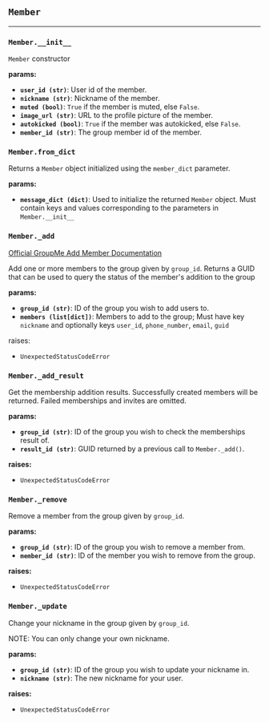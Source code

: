 ## `Member`
---
### `Member.__init__`
`Member` constructor
    
**params:**
- **`user_id (str)`**: User id of the member.
- **`nickname (str)`**: Nickname of the member.
- **`muted (bool)`**: `True` if the member is muted, else `False`.
- **`image_url (str)`**: URL to the profile picture of the member.
- **`autokicked (bool)`**: `True` if the member was autokicked, else `False`.
- **`member_id (str)`**: The group member id of the member.


### `Member.from_dict`
Returns a `Member` object initialized using the `member_dict` parameter.
    
**params:**
- **`message_dict (dict)`**: Used to initialize the returned `Member` object.
Must contain keys and values corresponding to the parameters in
`Member.__init__`


### `Member._add`
[Official GroupMe Add Member Documentation](https://dev.groupme.com/docs/v3#members_add)
    
Add one or more members to the group given by `group_id`. Returns a GUID 
that can be used to query the status of the member's addition to the group

**params:**
- **`group_id (str)`**: ID of the group you wish to add users to.
- **`members (list[dict])`**: Members to add to the group; Must have key `nickname`
and optionally keys `user_id`, `phone_number`, `email`, `guid`

raises:
- `UnexpectedStatusCodeError`


### `Member._add_result`
Get the membership addition results. Successfully created members will be
returned. Failed memberships and invites are omitted.

**params:**
- **`group_id (str)`**: ID of the group you wish to check the memberships result of.
- **`result_id (str)`**: GUID returned by a previous call to `Member._add()`.

**raises:**
- `UnexpectedStatusCodeError`


### `Member._remove`
Remove a member from the group given by `group_id`.

**params:**
- **`group_id (str)`**: ID of the group you wish to remove a member from.
- **`member_id (str)`**: ID of the member you wish to remove from the group.

**raises:**
- `UnexpectedStatusCodeError`


### `Member._update`
Change your nickname in the group given by `group_id`.
    
NOTE: You can only change your own nickname.

**params:**
- **`group_id (str)`**: ID of the group you wish to update your nickname in.
- **`nickname (str)`**: The new nickname for your user.

**raises:**
- `UnexpectedStatusCodeError`